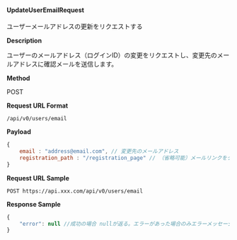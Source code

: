 #### UpdateUserEmailRequest

ユーザーメールアドレスの更新をリクエストする

**Description**

ユーザーのメールアドレス（ログインID）の変更をリクエストし、変更先のメールアドレスに確認メールを送信します。

**Method**

POST

**Request URL Format**

```text
/api/v0/users/email
```

**Payload**

```javascript
{
    email : "address@email.com", // 変更先のメールアドレス
    registration_path : "/registration_page" // （省略可能）メールリンクをクリック後に遷移するURL（省略するとHexabase管理UIへ遷移する）
}
```

**Request URL Sample**

```text
POST https://api.xxx.com/api/v0/users/email
```

**Response Sample**

```javascript
{
    "error": null //成功の場合 nullが返る。エラーがあった場合のみエラーメッセージが返却される。
}
```
